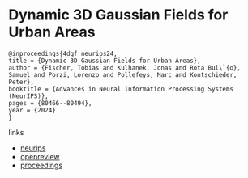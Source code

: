 # Dynamic 3D Gaussian Fields for Urban Areas

```
@inproceedings{4dgf_neurips24,
title = {Dynamic 3D Gaussian Fields for Urban Areas},
author = {Fischer, Tobias and Kulhanek, Jonas and Rota Bul\`{o}, Samuel and Porzi, Lorenzo and Pollefeys, Marc and Kontschieder, Peter},
booktitle = {Advances in Neural Information Processing Systems (NeurIPS)},
pages = {80466--80494},
year = {2024}
}
```

links
- [neurips](https://nips.cc/Conferences/2024/Schedule?showEvent=93077)
- [openreview](https://openreview.net/forum?id=xZxXNhndXU)
- [proceedings](https://papers.nips.cc//paper_files/paper/2024/hash/93397b489222f1e66a862f795fc32b96-Abstract-Conference.html)
